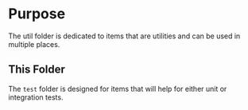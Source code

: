 # Purpose

The util folder is dedicated to items that are utilities and can be used in multiple places.

## This Folder

The `test` folder is designed for items that will help for either unit or integration tests.
